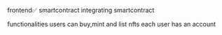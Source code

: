 frontend✅
smartcontract
integrating smartcontract

functionalities
users can buy,mint and list nfts
each user has an account
